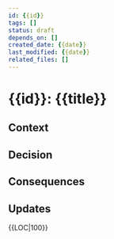 ```yaml
---
id: {{id}}
tags: []
status: draft
depends_on: []
created_date: {{date}}
last_modified: {{date}}
related_files: []
---
```


# {{id}}: {{title}}

## Context

## Decision

## Consequences

## Updates

{{LOC|100}}
